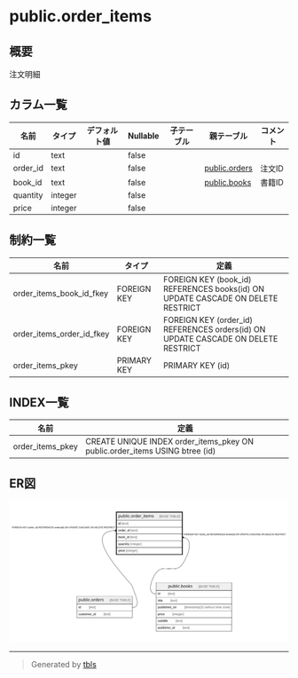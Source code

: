 # public.order_items

## 概要

注文明細

## カラム一覧

| 名前 | タイプ | デフォルト値 | Nullable | 子テーブル | 親テーブル | コメント |
| ---- | ------ | ------------ | -------- | ---------- | ---------- | -------- |
| id | text |  | false |  |  |  |
| order_id | text |  | false |  | [public.orders](public.orders.md) | 注文ID |
| book_id | text |  | false |  | [public.books](public.books.md) | 書籍ID |
| quantity | integer |  | false |  |  |  |
| price | integer |  | false |  |  |  |

## 制約一覧

| 名前 | タイプ | 定義 |
| ---- | ---- | ---------- |
| order_items_book_id_fkey | FOREIGN KEY | FOREIGN KEY (book_id) REFERENCES books(id) ON UPDATE CASCADE ON DELETE RESTRICT |
| order_items_order_id_fkey | FOREIGN KEY | FOREIGN KEY (order_id) REFERENCES orders(id) ON UPDATE CASCADE ON DELETE RESTRICT |
| order_items_pkey | PRIMARY KEY | PRIMARY KEY (id) |

## INDEX一覧

| 名前 | 定義 |
| ---- | ---------- |
| order_items_pkey | CREATE UNIQUE INDEX order_items_pkey ON public.order_items USING btree (id) |

## ER図

![er](public.order_items.svg)

---

> Generated by [tbls](https://github.com/k1LoW/tbls)
